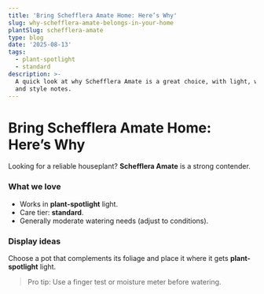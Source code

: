 ```yaml
---
title: 'Bring Schefflera Amate Home: Here’s Why'
slug: why-schefflera-amate-belongs-in-your-home
plantSlug: schefflera-amate
type: blog
date: '2025-08-13'
tags:
  - plant-spotlight
  - standard
description: >-
  A quick look at why Schefflera Amate is a great choice, with light, watering,
  and style notes.
---
```

# Bring Schefflera Amate Home: Here’s Why

Looking for a reliable houseplant? **Schefflera Amate** is a strong contender.

### What we love
- Works in **plant-spotlight** light.
- Care tier: **standard**.
- Generally moderate watering needs (adjust to conditions).

### Display ideas
Choose a pot that complements its foliage and place it where it gets **plant-spotlight** light.
  
> Pro tip: Use a finger test or moisture meter before watering.
